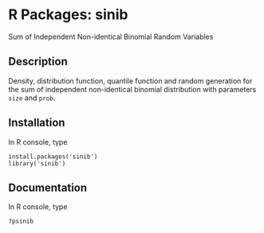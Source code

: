 # R Packages: sinib
Sum of Independent Non-identical Binomial Random Variables

## Description
Density, distribution function, quantile function and random generation for the sum of independent non-identical	binomial distribution with parameters `size` and `prob`.
 
## Installation
In R console, type 
```
install.packages('sinib')
library('sinib')
```

## Documentation
In R console, type
```
?psinib
```
